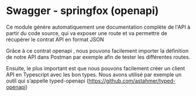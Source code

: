 # Swagger - springfox (openapi)

Ce module génère automatiquement une documentation complète de l'API à partir du code source, qui va exposer une route et va permettre de récupérer le contrat API en format JSON

Grâce à ce contrat openapi , nous pouvons facilement importer la définition de notre API dans Postman par exemple afin de tester les différentes routes.

Ensuite, le plus important est que nous pouvons facilement créer un client API en Typescript avec les bon types. Nous avons utilisé par exemple un outil qui s’appelle typed-openapi (https://github.com/astahmer/typed-openapi)